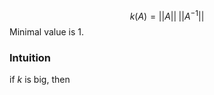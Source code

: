 $$
k(A) = \lvert\lvert A \rvert\rvert  \;\lvert\lvert A^{-1} \rvert\rvert 
$$
Minimal value is 1.


### Intuition
if $k$ is big, then 